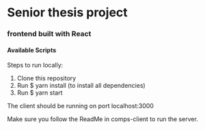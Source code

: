 # Senior thesis project

### frontend built with React

#### Available Scripts

Steps to run locally:
1. Clone this repository
2. Run $ yarn install (to install all dependencies)
3. Run $ yarn start

The client should be running on port localhost:3000


Make sure you follow the ReadMe in comps-client to run the server.
